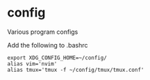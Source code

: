 # config
Various program configs

Add the following to .bashrc

```
export XDG_CONFIG_HOME=~/config/
alias vim='nvim'
alias tmux='tmux -f ~/config/tmux/tmux.conf'
```

